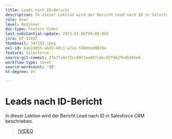 ```yaml
---
title: Leads nach ID-Bericht
description: In dieser Lektion wird der Bericht Lead nach ID in Salesforce CRM beschrieben.
role: User
level: Beginner
doc-type: Feature Video
last-substantial-update: 2023-01-06T00:00:00Z
jira: KT-11687
thumbnail: 347182.jpeg
exl-id: 6ab14055-a649-40c1-a72e-fd9ddad0078a
feature: Salesforce
source-git-commit: 2fb7fa9e72cc89f3ae867cbbc02fd62fb4b485e6
workflow-type: tm+mt
source-wordcount: '30'
ht-degree: 0%

---
```


# Leads nach ID-Bericht

In dieser Lektion wird der Bericht Lead nach ID in Salesforce CRM beschrieben.

>[!VIDEO](https://video.tv.adobe.com/v/347182/?quality=12&learn=on)
